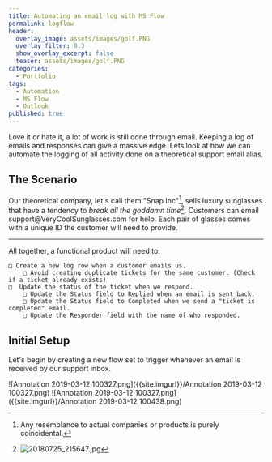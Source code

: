 ```yaml
---
title: Automating an email log with MS Flow
permalink: logflow
header:
  overlay_image: assets/images/golf.PNG
  overlay_filter: 0.3
  show_overlay_excerpt: false
  teaser: assets/images/golf.PNG
categories:
  - Portfolio
tags:
  - Automation
  - MS Flow
  - Outlook
published: true
---
```


Love it or hate it, a lot of work is still done through email. Keeping a log of emails and responses can give a massive edge.
Lets look at how we can automate the logging of all activity done on a theoretical support email alias.


## The Scenario

Our theoretical company, let's call them "Snap Inc"[^coincidence], sells luxury sunglasses that have a tendency to *break all the goddamn time*[^broke]. Customers can email support@VeryCoolSunglasses<nolink>.com for help. Each pair of glasses comes with a unique ID the customer will need to provide.

[^coincidence]: Any resemblance to actual companies or products is purely coincidental.
[^broke]: ![20180725_215647.jpg]({{site.imgurl}}/20180725_215647.jpg)


---

All together, a functional product will need to:

```
□ Create a new log row when a customer emails us.  
	□ Avoid creating duplicate tickets for the same customer. (Check if a ticket already exists)  
□  Update the status of the ticket when we respond.  
	□ Update the Status field to Replied when an email is sent back.  
	□ Update the Status field to Completed when we send a "ticket is completed" email.  
	□ Update the Responder field with the name of who responded.
```


## Initial Setup

Let's begin by creating a new flow set to trigger whenever an email is received by our support inbox.

![Annotation 2019-03-12 100327.png]({{site.imgurl}}/Annotation 2019-03-12 100327.png)
![Annotation 2019-03-12 100327.png]({{site.imgurl}}/Annotation 2019-03-12 100438.png)

